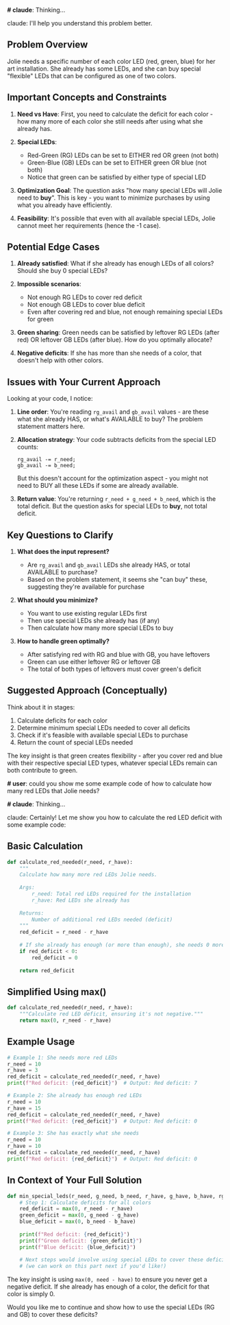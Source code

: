 **# claude**: Thinking...

claude: I'll help you understand this problem better.

## Problem Overview

Jolie needs a specific number of each color LED (red, green, blue) for her art installation. She already has some LEDs, and she can buy special "flexible" LEDs that can be configured as one of two colors.

## Important Concepts and Constraints

1. **Need vs Have**: First, you need to calculate the deficit for each color - how many more of each color she still needs after using what she already has.

2. **Special LEDs**: 
   - Red-Green (RG) LEDs can be set to EITHER red OR green (not both)
   - Green-Blue (GB) LEDs can be set to EITHER green OR blue (not both)
   - Notice that green can be satisfied by either type of special LED

3. **Optimization Goal**: The question asks "how many special LEDs will Jolie need to **buy**". This is key - you want to minimize purchases by using what you already have efficiently.

4. **Feasibility**: It's possible that even with all available special LEDs, Jolie cannot meet her requirements (hence the -1 case).

## Potential Edge Cases

1. **Already satisfied**: What if she already has enough LEDs of all colors? Should she buy 0 special LEDs?

2. **Impossible scenarios**: 
   - Not enough RG LEDs to cover red deficit
   - Not enough GB LEDs to cover blue deficit
   - Even after covering red and blue, not enough remaining special LEDs for green

3. **Green sharing**: Green needs can be satisfied by leftover RG LEDs (after red) OR leftover GB LEDs (after blue). How do you optimally allocate?

4. **Negative deficits**: If she has more than she needs of a color, that doesn't help with other colors.

## Issues with Your Current Approach

Looking at your code, I notice:

1. **Line order**: You're reading `rg_avail` and `gb_avail` values - are these what she already HAS, or what's AVAILABLE to buy? The problem statement matters here.

2. **Allocation strategy**: Your code subtracts deficits from the special LED counts:
   ```
   rg_avail -= r_need;
   gb_avail -= b_need;
   ```
   But this doesn't account for the optimization aspect - you might not need to BUY all these LEDs if some are already available.

3. **Return value**: You're returning `r_need + g_need + b_need`, which is the total deficit. But the question asks for special LEDs to **buy**, not total deficit.

## Key Questions to Clarify

1. **What does the input represent?**
   - Are `rg_avail` and `gb_avail` LEDs she already HAS, or total AVAILABLE to purchase?
   - Based on the problem statement, it seems she "can buy" these, suggesting they're available for purchase

2. **What should you minimize?**
   - You want to use existing regular LEDs first
   - Then use special LEDs she already has (if any)
   - Then calculate how many more special LEDs to buy

3. **How to handle green optimally?**
   - After satisfying red with RG and blue with GB, you have leftovers
   - Green can use either leftover RG or leftover GB
   - The total of both types of leftovers must cover green's deficit

## Suggested Approach (Conceptually)

Think about it in stages:
1. Calculate deficits for each color
2. Determine minimum special LEDs needed to cover all deficits
3. Check if it's feasible with available special LEDs to purchase
4. Return the count of special LEDs needed

The key insight is that green creates flexibility - after you cover red and blue with their respective special LED types, whatever special LEDs remain can both contribute to green.

**# user**: could you show me some example code of how to calculate how many red LEDs that Jolie needs?

**# claude**: Thinking...


claude: Certainly! Let me show you how to calculate the red LED deficit with some example code:

## Basic Calculation

```python
def calculate_red_needed(r_need, r_have):
    """
    Calculate how many more red LEDs Jolie needs.
    
    Args:
        r_need: Total red LEDs required for the installation
        r_have: Red LEDs she already has
    
    Returns:
        Number of additional red LEDs needed (deficit)
    """
    red_deficit = r_need - r_have
    
    # If she already has enough (or more than enough), she needs 0 more
    if red_deficit < 0:
        red_deficit = 0
    
    return red_deficit
```

## Simplified Using max()

```python
def calculate_red_needed(r_need, r_have):
    """Calculate red LED deficit, ensuring it's not negative."""
    return max(0, r_need - r_have)
```

## Example Usage

```python
# Example 1: She needs more red LEDs
r_need = 10
r_have = 3
red_deficit = calculate_red_needed(r_need, r_have)
print(f"Red deficit: {red_deficit}")  # Output: Red deficit: 7

# Example 2: She already has enough red LEDs
r_need = 10
r_have = 15
red_deficit = calculate_red_needed(r_need, r_have)
print(f"Red deficit: {red_deficit}")  # Output: Red deficit: 0

# Example 3: She has exactly what she needs
r_need = 10
r_have = 10
red_deficit = calculate_red_needed(r_need, r_have)
print(f"Red deficit: {red_deficit}")  # Output: Red deficit: 0
```

## In Context of Your Full Solution

```python
def min_special_leds(r_need, g_need, b_need, r_have, g_have, b_have, rg_avail, gb_avail):
    # Step 1: Calculate deficits for all colors
    red_deficit = max(0, r_need - r_have)
    green_deficit = max(0, g_need - g_have)
    blue_deficit = max(0, b_need - b_have)
    
    print(f"Red deficit: {red_deficit}")
    print(f"Green deficit: {green_deficit}")
    print(f"Blue deficit: {blue_deficit}")
    
    # Next steps would involve using special LEDs to cover these deficits...
    # (we can work on this part next if you'd like!)
```

The key insight is using `max(0, need - have)` to ensure you never get a negative deficit. If she already has enough of a color, the deficit for that color is simply 0.

Would you like me to continue and show how to use the special LEDs (RG and GB) to cover these deficits?